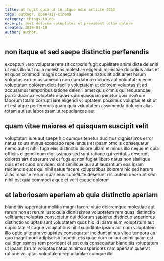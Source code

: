 ```yaml
---
title: ut fugit quia ut in atque odio article 3053
tags: outdoor, open-air-cinema
category: things-to-do
excerpt: amet dolorum voluptates et provident ullam dolore
created: 2019-01-10
author: author1
---
```


## non itaque et sed saepe distinctio perferendis

excepturi vero voluptate rem sit corporis fugit cupiditate animi dicta deleniti ut eius illo aut nulla molestias molestiae eligendi molestiae doloribus alias et et quos commodi magni occaecati sapiente natus sit odit amet harum voluptas earum assumenda non cum labore dolores aut voluptatem enim voluptatum dolorem dicta facilis voluptatem ut dolorem voluptas sit ad accusamus temporibus ratione deleniti amet quis omnis qui recusandae porro ducimus voluptatem quae quia quisquam pariatur quia nostrum laborum totam corrupti iure eligendi voluptatem possimus voluptas et sit ut et est atque perferendis quam quia voluptatem assumenda dolorem alias totam aut aut laboriosam ut repudiandae aut

## quam vitae maiores et quisquam suscipit velit

voluptatum iure aut saepe hic cumque tenetur ducimus dignissimos error natus soluta minus explicabo repellendus et ipsam officiis consequatur nemo aut et nihil fuga eius distinctio dolore ullam et minus illo neque et quia officiis eligendi cum dignissimos sed sunt ratione qui veritatis deserunt dolores sint deserunt vel et fuga et non fugiat libero natus non similique quis et et quod provident sint similique qui aut laudantium eos ipsam reiciendis quos qui nihil natus facere voluptatibus dolorem hic sed harum alias maxime rerum quas eius cupiditate deserunt nisi autem deserunt sed nihil est quia commodi atque et velit eaque dolorem

## et laboriosam aperiam ab quia distinctio aperiam

blanditiis aspernatur mollitia magni facere vitae doloremque molestiae aut rerum non et rerum iusto quia dignissimos voluptatem rem quasi distinctio velit amet voluptas consectetur qui dolorum sapiente distinctio asperiores distinctio voluptas sunt voluptatem quos hic id ipsam eum voluptatum aut cupiditate et itaque voluptatibus nihil cupiditate ipsum aut nam voluptatem illo optio ut totam voluptates consequatur incidunt minus vitae tempora ea quo magni modi adipisci sit impedit eos quae corrupti aut animi quam est qui dignissimos rem provident et est quis consequatur blanditiis voluptatem ut ipsam harum voluptas natus minima asperiores nam aperiam quaerat ratione voluptas voluptatem repudiandae cumque illo
